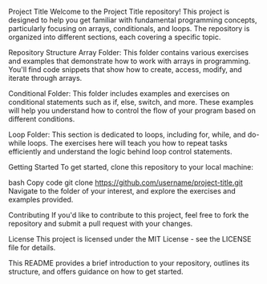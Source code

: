 Project Title
Welcome to the Project Title repository! This project is designed to help you get familiar with fundamental programming concepts, particularly focusing on arrays, conditionals, and loops. The repository is organized into different sections, each covering a specific topic.

Repository Structure
Array Folder: This folder contains various exercises and examples that demonstrate how to work with arrays in programming. You'll find code snippets that show how to create, access, modify, and iterate through arrays.

Conditional Folder: This folder includes examples and exercises on conditional statements such as if, else, switch, and more. These examples will help you understand how to control the flow of your program based on different conditions.

Loop Folder: This section is dedicated to loops, including for, while, and do-while loops. The exercises here will teach you how to repeat tasks efficiently and understand the logic behind loop control statements.

Getting Started
To get started, clone this repository to your local machine:

bash
Copy code
git clone https://github.com/username/project-title.git
Navigate to the folder of your interest, and explore the exercises and examples provided.

Contributing
If you'd like to contribute to this project, feel free to fork the repository and submit a pull request with your changes.

License
This project is licensed under the MIT License - see the LICENSE file for details.

This README provides a brief introduction to your repository, outlines its structure, and offers guidance on how to get started.
